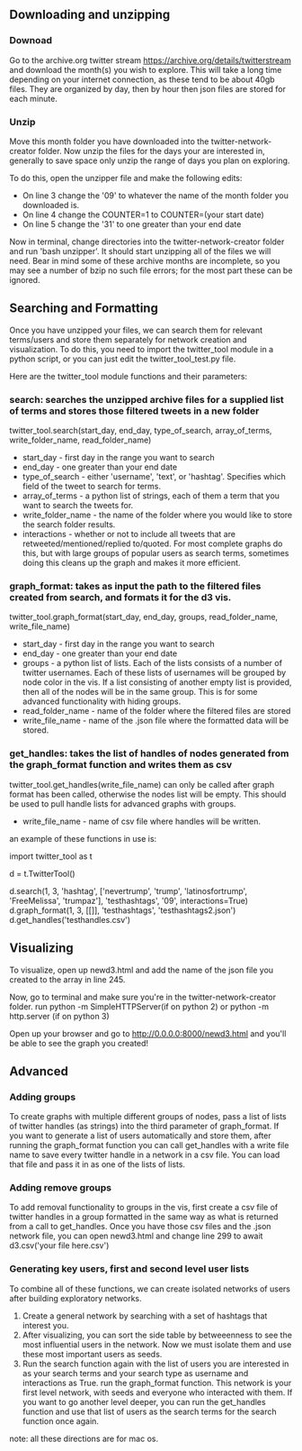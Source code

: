 ## Downloading and unzipping ##
### Downoad ###
Go to the archive.org twitter stream https://archive.org/details/twitterstream and download the month(s) you wish to explore.
This will take a long time depending on your internet connection, as these tend to be about 40gb files. They are organized by day, then by hour then json files are stored for each minute. 
### Unzip ###
Move this month folder you have downloaded into the twitter-network-creator folder. Now unzip the files for the days your are interested in, generally to save space only unzip the range of days you plan on exploring. 

To do this, open the unzipper file and make the following edits:
* On line 3 change the '09' to whatever the name of the month folder you downloaded is. 
* On line 4 change the COUNTER=1 to COUNTER=(your start date)
* On line 5 change the '31' to one greater than your end date

Now in terminal, change directories into the twitter-network-creator folder and run 'bash unzipper'. It should start unzipping all of the files we will need. Bear in mind some of these archive months are incomplete, so you may see a number of bzip no such file errors; for the most part these can be ignored. 


## Searching and Formatting ##
Once you have unzipped your files, we can search them for relevant terms/users and store them separately for network creation and visualization. To do this, you need to import the twitter_tool module in a python script, or you can just edit the twitter_tool_test.py file. 

Here are the  twitter_tool module functions and their parameters:
### search: searches the unzipped archive files for a supplied list of terms and stores those filtered tweets in a new folder ###
twitter_tool.search(start_day, end_day, type_of_search, array_of_terms, write_folder_name, read_folder_name)
* start_day - first day in the range you want to search
* end_day - one greater than your end date
* type_of_search - either 'username', 'text', or 'hashtag'. Specifies which field of the tweet to search for terms. 
* array_of_terms - a python list of strings, each of them a term that you want to search the tweets for.
* write_folder_name - the name of the folder where you would like to store the search folder results.
* interactions - whether or not to include all tweets that are retweeted/mentioned/replied to/quoted. For most complete graphs do  this, but with large groups of popular users as search terms, sometimes doing this cleans up the graph and makes it more efficient.

### graph_format: takes as input the path to the filtered files created from search, and formats it for the d3 vis. ###
twitter_tool.graph_format(start_day, end_day, groups, read_folder_name, write_file_name)
* start_day - first day in the range you want to search
* end_day - one greater than your end date
* groups - a python list of lists. Each of the lists consists of a number of twitter usernames. Each of these lists of usernames will be grouped by node color in the vis. If a list consisting of another empty list is provided, then all of the nodes will be in the same group. This is for some advanced functionality with hiding groups.
* read_folder_name - name of the folder where the filtered files are stored
* write_file_name - name of the .json file where the formatted data will be stored.

### get_handles: takes the list of handles of nodes generated from the graph_format function and writes them as csv ###
twitter_tool.get_handles(write_file_name) 
can only be called after graph format has been called, otherwise the nodes list will be empty. This should be used to pull handle lists for advanced graphs with groups.
* write_file_name - name of csv file where handles will be written.


an example of these functions in use is:

import twitter_tool as t

d = t.TwitterTool()


d.search(1, 3, 'hashtag', ['nevertrump', 'trump', 'latinosfortrump', 'FreeMelissa', 'trumpaz'], 'testhashtags', '09', interactions=True)
d.graph_format(1, 3, [[]], 'testhashtags', 'testhashtags2.json')
d.get_handles('testhandles.csv')



## Visualizing ##
To visualize, open up newd3.html and add the name of the json file you created to the array in line 245. 

Now, go to terminal and make sure you're in the twitter-network-creator folder. run python -m SimpleHTTPServer(if on python 2) or python -m http.server (if on python 3)

Open up your browser and go to http://0.0.0.0:8000/newd3.html and you'll be able to see the graph you created!
## Advanced ##
### Adding groups ###
To create graphs with multiple different groups of nodes, pass a list of lists of twitter handles (as strings) into the third parameter of graph_format.
If you want to generate a list of users automatically and store them, after running the graph_format function you can call get_handles with a write file name to save every twitter handle in a network in a csv file. You can load that file and pass it in as one of the lists of lists.
### Adding remove groups ###
To add removal functionality to groups in the vis, first create a csv file of twitter handles in a group formatted in the same way as what is returned from a call to get_handles. Once you have those csv files and the .json network file, you can open newd3.html and change line 299 to await d3.csv('your file here.csv')

### Generating key users, first and second level user lists ###

To combine all of these functions, we can create isolated networks of users after building exploratory networks. 
1. Create a general network by searching with a set of hashtags that interest you.
2. After visualizing, you can sort the side table by betweeenness to see the most influential users in the network. Now we must isolate them and use these most important users as seeds. 
3. Run the search function again with the list of users you are interested in as your search terms and your search type as username and interactions as True. run the graph_format function. This network is your first level network, with seeds and everyone who interacted with them. If you want to go another level deeper, you can run the get_handles function and use that list of users as the search terms for the search function once again. 





note: all these directions are for mac os.